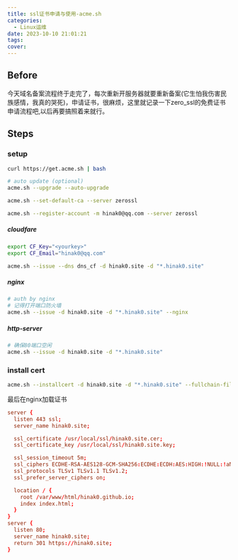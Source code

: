 ```yaml
---
title: ssl证书申请与使用-acme.sh
categories:
  - Linux运维
date: 2023-10-10 21:01:21
tags:
cover:
---
```


## Before

今天域名备案流程终于走完了，每次重新开服务器就要重新备案(它生怕我伤害民族感情，我真的哭死)，申请证书，很麻烦，这里就记录一下zero_ssl的免费证书申请流程吧,以后再要搞照着来就行。

## Steps

### setup

```bash
curl https://get.acme.sh | bash

# auto update (optional)
acme.sh --upgrade --auto-upgrade

acme.sh --set-default-ca --server zerossl

acme.sh --register-account -m hinak0@qq.com --server zerossl
```

##### cloudfare

```bash
export CF_Key="<yourkey>"
export CF_Email="hinak0@qq.com"

acme.sh --issue --dns dns_cf -d hinak0.site -d "*.hinak0.site"
```

##### nginx

```bash
# auth by nginx
# 记得打开端口防火墙
acme.sh --issue -d hinak0.site -d "*.hinak0.site" --nginx
```

##### http-server

```bash
# 确保80端口空闲
acme.sh --issue -d hinak0.site -d "*.hinak0.site"
```

### install cert

```bash
acme.sh --installcert -d hinak0.site -d "*.hinak0.site" --fullchain-file /usr/local/ssl/hinak0.site.cer --key-file /usr/local/ssl/hinak0.site.key
```

最后在nginx加载证书

```conf
server {
  listen 443 ssl;
  server_name hinak0.site;

  ssl_certificate /usr/local/ssl/hinak0.site.cer;
  ssl_certificate_key /usr/local/ssl/hinak0.site.key;

  ssl_session_timeout 5m;
  ssl_ciphers ECDHE-RSA-AES128-GCM-SHA256:ECDHE:ECDH:AES:HIGH:!NULL:!aNULL:!MD5:!ADH:!RC4;
  ssl_protocols TLSv1 TLSv1.1 TLSv1.2;
  ssl_prefer_server_ciphers on;

  location / {
    root /var/www/html/hinak0.github.io;
    index index.html;
  }
}
server {
  listen 80;
  server_name hinak0.site;
  return 301 https://hinak0.site;
}
```
